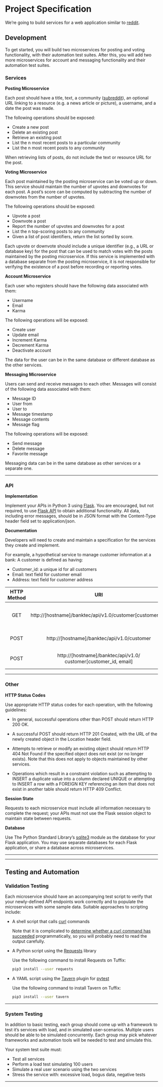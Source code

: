 # Project Specification

We’re going to build services for a web application similar to [reddit][1].

## Development

To get started, you will build two microservices for posting and voting functionality, with their automation test suites. After this, you will add two more microservices for account and messaging functionality and their automation test suites.

### Services

**Posting Microservice**

Each post should have a title, text, a community ([subreddit][2]), an optional URL linking to a resource (e.g. a news article or picture), a username, and a date the post was made.

The following operations should be exposed:

+ Create a new post
+ Delete an existing post
+ Retrieve an existing post
+ List the n most recent posts to a particular community
+ List the n most recent posts to any community

When retrieving lists of posts, do not include the text or resource URL for the post.


**Voting Microservice**

Each post maintained by the posting microservice can be voted up or down. This service should maintain the number of upvotes and downvotes for each post. A post’s score can be computed by subtracting the number of downvotes from the number of upvotes.

The following operations should be exposed:

+ Upvote a post
+ Downvote a post
+ Report the number of upvotes and downvotes for a post
+ List the n top-scoring posts to any community
+ Given a list of post identifiers, return the list sorted by score.

Each upvote or downvote should include a unique identifier (e.g., a URL or database key) for the post that can be used to match votes with the posts maintained by the posting microservice.
If this service is implemented with a database separate from the posting microservice, it is not responsible for verifying the existence of a post before recording or reporting votes.


**Account Microservice**

Each user who registers should have the following data associated with them:
+ Username
+ Email
+ Karma

The following operations will be exposed:

+ Create user
+ Update email
+ Increment Karma
+ Decrement Karma
+ Deactivate account

The data for the user can be in the same database or different database as the other services.


**Messaging Microservice**

Users can send and receive messages to each other. Messages will consist of the following data associated with them:

+ Message ID
+ User from
+ User to
+ Message timestamp
+ Message contents
+ Message flag

The following operations will be exposed:

+ Send message
+ Delete message
+ Favorite message

Messaging data can be in the same database as other services or a separate one.

---

### API

**Implementation**

Implement your APIs in Python 3 using [Flask][3]. You are encouraged, but not required, to use [Flask API][4] to obtain additional functionality.
All data, including error messages, should be in JSON format with the Content-Type header field set to application/json.


**Documentation**

Developers will need to create and maintain a specification for the services they create and implement.

For example, a hypothetical service to manage customer information at a bank: A customer is defined as having:

+ Customer_id: a unique id for all customers
+ Email: text field for customer email
+ Address: text field for customer address

| HTTP Method | URI                                                                 | Action                             |
|:-----------:|:-------------------------------------------------------------------:|:----------------------------------:|
| GET         | http://[hostname]/banktec/api/v1.0/customer[customer_id]            | Retrieve a list of customer IDs    |
| POST        | http://[hostname]/banktec/api/v1.0/customer                         | Create a new customer              |
| POST        | http://[hostname]/banktec/api/v1.0/ customer[customer_id, email]    | Update customer’s email            |


---

### Other

**HTTP Status Codes**

Use appropriate HTTP status codes for each operation, with the following guidelines:

+ In general, successful operations other than POST should return HTTP 200 OK.

+ A successful POST should return HTTP 201 Created, with the URL of the newly created object in the Location header field.

+ Attempts to retrieve or modify an existing object should return HTTP 404 Not Found if the specified object does not exist (or no longer exists). Note that this does not apply to objects maintained by other services.

+ Operations which result in a constraint violation such as attempting to INSERT a duplicate value into a column declared UNIQUE or attempting to INSERT a row with a FOREIGN KEY referencing an item that does not exist in another table should return HTTP 409 Conflict.


**Session State**

Requests to each microservice must include all information necessary to complete the request; your APIs must not use the Flask session object to maintain state between requests.


**Database**

Use The Python Standard Library’s [sqlite3][5] module as the database for your Flask application. You may use separate databases for each Flask application, or share a database across microservices.

---
---

## Testing and Automation

### Validation Testing

Each microservice should have an accompanying test script to verify that your newly-defined API endpoints work correctly and to populate the microservices with some sample data. Suitable approaches to scripting include:

+ A shell script that calls [curl][6] commands

  Note that it is complicated to [determine whether a curl command has succeeded][7] programmatically, so you will probably need to read the output carefully.

+ A Python script using the [Requests][8] library

  Use the following command to install Requests on Tuffix:

  ```zsh
  pip3 install --user requests
  ```

+ A YAML script using the [Tavern][9] plugin for [pytest][10]

  Use the following command to install Tavern on Tuffix:

  ```zsh
  pip3 install --user tavern
  ```

---

### System Testing

In addition to basic testing, each group should come up with a framework to test it’s services with load, and in simulated user-scenarios. Multiple users should be able to be simulated concurrently. Each group may pick whatever frameworks and automation tools will be needed to test and simulate this.

Your system test suite must:

+ Test all services
+ Perform a load test simulating 100 users
+ Simulate a real user scenario using the two services
+ Stress the service with: excessive load, bogus data, negative tests


---


[1]: https://www.reddit.com
[2]: https://www.dictionary.com/e/slang/subreddit/
[3]: https://flask.palletsprojects.com/en/2.3.x/
[4]: https://flask.palletsprojects.com/en/1.1.x/#api-reference
[5]: https://docs.python.org/3.10/library/sqlite3.html
[6]: https://alvinalexander.com/web/using-curl-scripts-to-test-restful-web-services/
[7]: https://stackoverflow.com/questions/38905489/how-to-check-if-curl-was-successful-and-print-a-message
[8]: https://realpython.com/api-integration-in-python/
[9]: https://taverntesting.github.io
[10]: https://docs.pytest.org/en/7.3.x/
